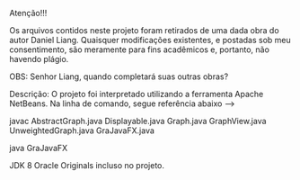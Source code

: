 Atenção!!!

Os arquivos contidos neste projeto foram retirados de uma dada obra do autor Daniel Liang. Quaisquer modificações existentes, e postadas sob meu consentimento, são meramente para fins acadêmicos e, portanto, não havendo plágio.


OBS: Senhor Liang, quando completará suas outras obras?


Descrição: O projeto foi interpretado utilizando a ferramenta Apache NetBeans. Na linha de comando, segue referência abaixo -->

javac AbstractGraph.java Displayable.java Graph.java GraphView.java UnweightedGraph.java GraJavaFX.java

java GraJavaFX


JDK 8 Oracle Originals incluso no projeto.
